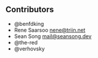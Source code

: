 ## Contributors

- @benfdking
- Rene Saarsoo <nene@triin.net>
- Sean Song <mail@seansong.dev>
- @the-red
- @verhovsky
